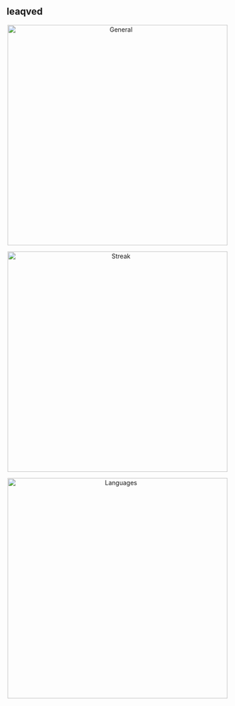 ## leaqved

<p align="center">
	<img alt="General" width="500"
	src="https://github-readme-stats.vercel.app/api?username=leaqved&show_icons=true&theme=graywhite&hide_border=true&hide=stars,contribs&include_all_commits=true"/>
</p>

<p align="center">
	<img alt="Streak" width="500"
	src="https://github-readme-streak-stats.herokuapp.com?user=leaqved&theme=graywhite&hide_border=true"/>
</p>

<p align="center">
	<img alt="Languages" width="500"
	src="https://github-readme-stats.vercel.app/api/top-langs/?username=leaqved&theme=graywhite&hide_border=true"/>
</p>


